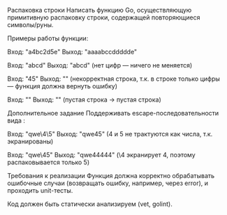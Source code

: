 Распаковка строки
Написать функцию Go, осуществляющую примитивную распаковку строки, содержащей повторяющиеся символы/руны.

Примеры работы функции:

Вход: "a4bc2d5e"
Выход: "aaaabccddddde"

Вход: "abcd"
Выход: "abcd" (нет цифр — ничего не меняется)

Вход: "45"
Выход: "" (некорректная строка, т.к. в строке только цифры — функция должна вернуть ошибку)

Вход: ""
Выход: "" (пустая строка -> пустая строка)

Дополнительное задание
Поддерживать escape-последовательности вида \:

Вход: "qwe\4\5"
Выход: "qwe45" (4 и 5 не трактуются как числа, т.к. экранированы)

Вход: "qwe\45"
Выход: "qwe44444" (\4 экранирует 4, поэтому распаковывается только 5)

Требования к реализации
Функция должна корректно обрабатывать ошибочные случаи (возвращать ошибку, например, через error), и проходить unit-тесты.

Код должен быть статически анализируем (vet, golint).